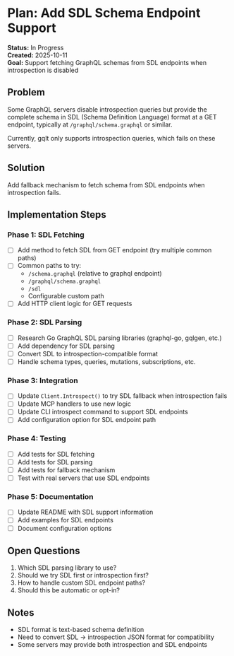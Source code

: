 # Plan: Add SDL Schema Endpoint Support

**Status:** In Progress  
**Created:** 2025-10-11  
**Goal:** Support fetching GraphQL schemas from SDL endpoints when introspection is disabled

## Problem

Some GraphQL servers disable introspection queries but provide the complete schema in SDL (Schema Definition Language) format at a GET endpoint, typically at `/graphql/schema.graphql` or similar.

Currently, gqlt only supports introspection queries, which fails on these servers.

## Solution

Add fallback mechanism to fetch schema from SDL endpoints when introspection fails.

## Implementation Steps

### Phase 1: SDL Fetching
- [ ] Add method to fetch SDL from GET endpoint (try multiple common paths)
- [ ] Common paths to try:
  - `/schema.graphql` (relative to graphql endpoint)
  - `/graphql/schema.graphql`
  - `/sdl`
  - Configurable custom path
- [ ] Add HTTP client logic for GET requests

### Phase 2: SDL Parsing
- [ ] Research Go GraphQL SDL parsing libraries (graphql-go, gqlgen, etc.)
- [ ] Add dependency for SDL parsing
- [ ] Convert SDL to introspection-compatible format
- [ ] Handle schema types, queries, mutations, subscriptions, etc.

### Phase 3: Integration
- [ ] Update `Client.Introspect()` to try SDL fallback when introspection fails
- [ ] Update MCP handlers to use new logic
- [ ] Update CLI introspect command to support SDL endpoints
- [ ] Add configuration option for SDL endpoint path

### Phase 4: Testing
- [ ] Add tests for SDL fetching
- [ ] Add tests for SDL parsing
- [ ] Add tests for fallback mechanism
- [ ] Test with real servers that use SDL endpoints

### Phase 5: Documentation
- [ ] Update README with SDL support information
- [ ] Add examples for SDL endpoints
- [ ] Document configuration options

## Open Questions
1. Which SDL parsing library to use?
2. Should we try SDL first or introspection first?
3. How to handle custom SDL endpoint paths?
4. Should this be automatic or opt-in?

## Notes
- SDL format is text-based schema definition
- Need to convert SDL → introspection JSON format for compatibility
- Some servers may provide both introspection and SDL endpoints

